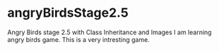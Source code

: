 # angryBirdsStage2.5
Angry Birds stage 2.5 with Class Inheritance and Images
I am learning angry birds game. This is a very intresting game.